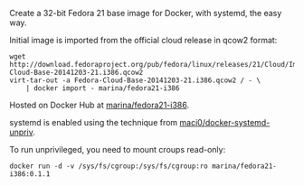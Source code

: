 Create a 32-bit Fedora 21 base image for Docker, with systemd, the easy way.

Initial image is imported from the official cloud release in qcow2 format:
```
wget http://download.fedoraproject.org/pub/fedora/linux/releases/21/Cloud/Images/i386/Fedora-Cloud-Base-20141203-21.i386.qcow2
virt-tar-out -a Fedora-Cloud-Base-20141203-21.i386.qcow2 / - \
    | docker import - marina/fedora21-i386
```

Hosted on Docker Hub at
[marina/fedora21-i386](https://registry.hub.docker.com/u/marina/fedora21-i386/).

systemd is enabled using the technique from
[maci0/docker-systemd-unpriv](https://github.com/maci0/docker-systemd-unpriv).

To run unprivileged, you need to mount croups read-only:
```
docker run -d -v /sys/fs/cgroup:/sys/fs/cgroup:ro marina/fedora21-i386:0.1.1
```
